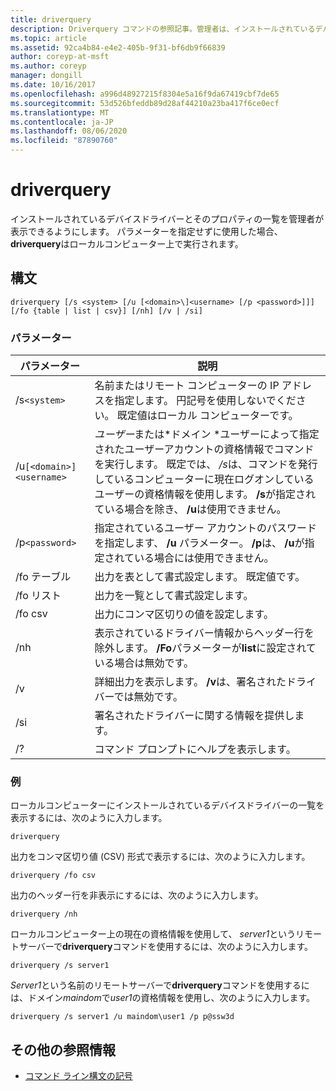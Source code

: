 ```yaml
---
title: driverquery
description: Driverquery コマンドの参照記事。管理者は、インストールされているデバイスドライバーとそのプロパティの一覧を表示できます。
ms.topic: article
ms.assetid: 92ca4b84-e4e2-405b-9f31-bf6db9f66839
author: coreyp-at-msft
ms.author: coreyp
manager: dongill
ms.date: 10/16/2017
ms.openlocfilehash: a996d48927215f8304e5a16f9da67419cbf7de65
ms.sourcegitcommit: 53d526bfeddb89d28af44210a23ba417f6ce0ecf
ms.translationtype: MT
ms.contentlocale: ja-JP
ms.lasthandoff: 08/06/2020
ms.locfileid: "87890760"
---
```

# <a name="driverquery"></a>driverquery

インストールされているデバイスドライバーとそのプロパティの一覧を管理者が表示できるようにします。 パラメーターを指定せずに使用した場合、 **driverquery**はローカルコンピューター上で実行されます。

## <a name="syntax"></a>構文

```
driverquery [/s <system> [/u [<domain>\]<username> [/p <password>]]] [/fo {table | list | csv}] [/nh] [/v | /si]
```

### <a name="parameters"></a>パラメーター

| パラメーター | 説明 |
| --------- |------------ |
| /s`<system>` | 名前またはリモート コンピューターの IP アドレスを指定します。 円記号を使用しないでください。 既定値はローカル コンピューターです。 |
| /u`[<domain>]<username>` | *ユーザー*または*ドメイン \*ユーザーによって指定されたユーザーアカウントの資格情報でコマンドを実行します。 既定では、 */s*は、コマンドを発行しているコンピューターに現在ログオンしているユーザーの資格情報を使用します。 **/s**が指定されている場合を除き、 **/u**は使用できません。 |
| /p`<password>` | 指定されているユーザー アカウントのパスワードを指定します、 **/u** パラメーター。 **/p**は、 **/u**が指定されている場合には使用できません。 |
| /fo テーブル | 出力を表として書式設定します。 既定値です。 |
| /fo リスト | 出力を一覧として書式設定します。 |
| /fo csv | 出力にコンマ区切りの値を設定します。 |
| /nh | 表示されているドライバー情報からヘッダー行を除外します。 **/Fo**パラメーターが**list**に設定されている場合は無効です。 |
| /v | 詳細出力を表示します。 **/v**は、署名されたドライバーでは無効です。 |
| /si | 署名されたドライバーに関する情報を提供します。 |
| /? | コマンド プロンプトにヘルプを表示します。 |

### <a name="examples"></a>例

ローカルコンピューターにインストールされているデバイスドライバーの一覧を表示するには、次のように入力します。

```
driverquery
```

出力をコンマ区切り値 (CSV) 形式で表示するには、次のように入力します。

```
driverquery /fo csv
```

出力のヘッダー行を非表示にするには、次のように入力します。

```
driverquery /nh
```

ローカルコンピューター上の現在の資格情報を使用して、 *server1*というリモートサーバーで**driverquery**コマンドを使用するには、次のように入力します。

```
driverquery /s server1
```

*Server1*という名前のリモートサーバーで**driverquery**コマンドを使用するには、ドメイン*maindom*で*user1*の資格情報を使用し、次のように入力します。

```
driverquery /s server1 /u maindom\user1 /p p@ssw3d
```

## <a name="additional-references"></a>その他の参照情報

- [コマンド ライン構文の記号](command-line-syntax-key.md)